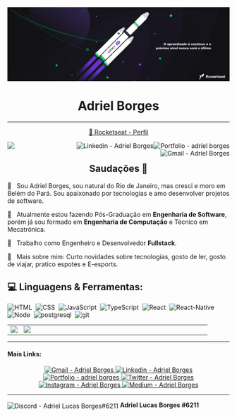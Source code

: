 <img align="center" src="./assets/cover.png"/>

<h1 align="center"> Adriel Borges</h1> 

---
<!-- <h3 align="center">Um Desenvolvedor de Software do Brasil</h3> -->

<div align="center">

[ :rocket: Rocketseat - Perfil](https://app.rocketseat.com.br/me/adrielborges)
</div>


<a href="https://github.com/adrielborges/portfolio" target="_blank" >
  <img align="right" alt="Portfolio - adriel borges" src=https://img.shields.io/badge/-Portifólio-000?style=flat-square&logo=P&logoColor=white&link=https://github.com/adrielborges/portfolio">
</a>

<a href="https://www.linkedin.com/in/adriel-borgesti" target="_blank" >
  <img align="right" alt="Linkedin - Adriel Borges" src=https://img.shields.io/badge/-adrielborgesti-blue?style=flat-square&logo=Linkedin&logoColor=white&link=https://www.linkedin.com/in/adriel-borgesti">
</a>


<a href="mailto:adrieluca@gmail.com" target="_blank" >
  <img align="right" alt="Gmail - Adriel Borges" src="https://img.shields.io/badge/-Gmail-c14438?style=flat-square&logo=Gmail&logoColor=white&link=mailto:adrielluca@gmail.com&longCache=true">
</a>

![](https://komarev.com/ghpvc/?username=adrielborges)


<h2 align="center"> Saudações 👋</h2> 

💬  &nbsp; Sou Adriel Borges, sou natural do Rio de Janeiro, mas cresci e moro em Belém do Pará. Sou apaixonado por tecnologias e amo desenvolver projetos de software.

:rocket:  &nbsp; Atualmente estou fazendo Pós-Graduação em **Engenharia de Software**, porém já sou formado em **Engenharia de Computação** e Técnico em Mecatrônica.

💼 &nbsp; Trabalho como Engenheiro e Desenvolvedor **Fullstack**.

📰  &nbsp;  Mais sobre mim: Curto novidades sobre tecnologias, gosto de ler, gosto de viajar, pratico espotes e E-esports.

## :computer: Linguagens & Ferramentas:

![HTML](https://img.shields.io/badge/-HTML5-E96227?style=flat&logoColor=fff&logo=HTML5)&nbsp;
![CSS](https://img.shields.io/badge/-CSS-249CDA?style=flat&logoColor=fff&logo=CSS3)&nbsp;
![JavaScript](https://img.shields.io/badge/-JavaScript-f0db4f?style=flat&logoColor=fff&logo=javascript)&nbsp;
![TypeScript](https://img.shields.io/badge/-TypeScript-007ACC?style=flat&logoColor=fff&logo=typescript)&nbsp;
![React](https://img.shields.io/badge/-React.js-48CEF7?style=flat&logoColor=fff&logo=react)&nbsp;
![React-Native](https://img.shields.io/badge/-React_Native-0488B0?style=flat&logoColor=fff&logo=react)&nbsp;
![Node](https://img.shields.io/badge/-Node.js-5B9856?style=flat&logoColor=fff&logo=node.js)&nbsp;
![postgresql](https://img.shields.io/badge/-PostgreSQL-2D668E?style=flat&logoColor=fff&logo=postgresql)&nbsp;
![git](https://img.shields.io/badge/-Git-F04F33?style=flat&logoColor=fff&logo=git)&nbsp;

<center>
  <table>
    <tr>
        <td><img heigth="100% auto;" align="left" src="https://github-readme-stats.vercel.app/api?username=adrielborges&theme=blue&include_all_commits=true&count_private=true"/></td>
       <td><img width="410px" align="left" src="https://github-readme-stats.vercel.app/api/top-langs/?username=adrielborges&layout=compact&theme=blue" /></td>
    </tr>  
  </table>
</center> 

--- 

<h4> Mais Links: </h4>
<div align="center">

<a href="mailto:adrieluca@gmail.com" target="_blank" >
  <img  alt="Gmail - Adriel Borges" src="https://img.shields.io/badge/-adrielluca@gmail.com-c14438?style=flat-square&logo=Gmail&logoColor=white&link=mailto:adrielluca@gmail.com&longCache=true">
</a>

<a href="https://www.linkedin.com/in/adriel-borgesti" target="_blank" >
  <img alt="Linkedin - Adriel Borges" src=https://img.shields.io/badge/-adrielborgesti-blue?style=flat-square&logo=Linkedin&logoColor=white&link=https://www.linkedin.com/in/adriel-borgesti">
</a>

<a href="https://github.com/adrielborges/portfolio" target="_blank" >
  <img alt="Portfolio - adriel borges" src=https://img.shields.io/badge/-Portifólio-000?style=flat-square&logo=P&logoColor=white&link=https://github.com/adrielborges/portfolio">
</a>

<a href="https://twitter.com/Adrielborges_" target="_blank" >
  <img alt="Twitter - Adriel Borges" src="https://img.shields.io/badge/-Twitter-2FB2F6?style=flat-square&logo=Twitter&logoColor=white&link=https://twitter.com/Adrielborges_&longCache=true">
</a>

<a href="https://www.instagram.com/1lucas_borges/" target="_blank" >
  <img alt="Instagram - Adriel Borges" src="https://img.shields.io/badge/-Instagram-DA3561?style=flat-square&logo=Instagram&logoColor=white&link=https://www.instagram.com/1lucas_borges/&longCache=true">
</a>


<a href="https://medium.com/@adrielluca" target="_blank" >
  <img  alt="Medium - Adriel Borges" src="https://img.shields.io/badge/-Medium-110F0E?style=flat-square&logo=Medium&logoColor=white&link=https://medium.com/@adrielluca&longCache=true">
</a>

</div>

---
<img align="center" alt="Discord - Adriel Lucas Borges#6211" src="https://img.shields.io/badge/-Discord-110F0E?style=flat-square&logo=Discord&logoColor=white&link=https://medium.com/@adrielluca&longCache=true"> **Adriel Lucas Borges #6211**
